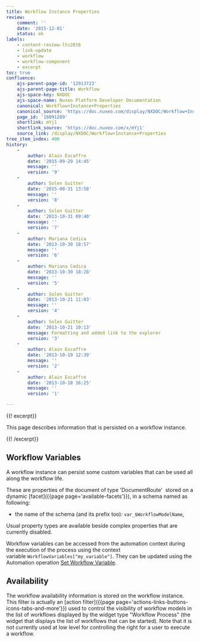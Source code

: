```yaml
---
title: Workflow Instance Properties
review:
    comment: ''
    date: '2015-12-01'
    status: ok
labels:
    - content-review-lts2016
    - link-update
    - workflow
    - workflow-component
    - excerpt
toc: true
confluence:
    ajs-parent-page-id: '12913723'
    ajs-parent-page-title: Workflow
    ajs-space-key: NXDOC
    ajs-space-name: Nuxeo Platform Developer Documentation
    canonical: Workflow+Instance+Properties
    canonical_source: 'https://doc.nuxeo.com/display/NXDOC/Workflow+Instance+Properties'
    page_id: '16091289'
    shortlink: mYj1
    shortlink_source: 'https://doc.nuxeo.com/x/mYj1'
    source_link: /display/NXDOC/Workflow+Instance+Properties
tree_item_index: 400
history:
    -
        author: Alain Escaffre
        date: '2015-09-29 14:45'
        message: ''
        version: '9'
    -
        author: Solen Guitter
        date: '2015-08-31 13:58'
        message: ''
        version: '8'
    -
        author: Solen Guitter
        date: '2013-10-31 09:40'
        message: ''
        version: '7'
    -
        author: Mariana Cedica
        date: '2013-10-30 18:57'
        message: ''
        version: '6'
    -
        author: Mariana Cedica
        date: '2013-10-30 18:28'
        message: ''
        version: '5'
    -
        author: Solen Guitter
        date: '2013-10-21 11:03'
        message: ''
        version: '4'
    -
        author: Solen Guitter
        date: '2013-10-21 10:13'
        message: Formatting and added link to the explorer
        version: '3'
    -
        author: Alain Escaffre
        date: '2013-10-19 12:39'
        message: ''
        version: '2'
    -
        author: Alain Escaffre
        date: '2013-10-18 16:25'
        message: ''
        version: '1'

---
```

{{! excerpt}}

This page describes information that is persisted on a workflow instance.

{{! /excerpt}}

## Workflow Variables

A workflow instance can persist some custom variables that can be used all along the workflow life.

These are properties of the document of type 'DocumentRoute'&nbsp; stored on a dynamic [facet]({{page page='available-facets'}}), in a schema named as following:

*   the name of the schema (and its prefix too): `var_$WorkflowModelName`,

Usual property types are available beside complex properties that are currently disabled.

Workflow variables can be accessed from the automation context during the execution of the process using the context variable&nbsp;`WorkflowVariables["my_variable"]`. They can be updated using the Automation operation [Set Workflow Variable](http://explorer.nuxeo.org/nuxeo/site/distribution/current/viewOperation/Context.SetWorkflowVar).

## Availability

The workflow availability information is stored on the workflow instance. This filter is actually an [action filter]({{page page='actions-links-buttons-icons-tabs-and-more'}}) used to control the visibility of workflow models in the list of workflows displayed by the widget type "Workflow Process" (the widget that displays the list of workflows that can be started). Note that it is not currently used at low level for controlling the right for a user to execute a workflow.

&nbsp;
